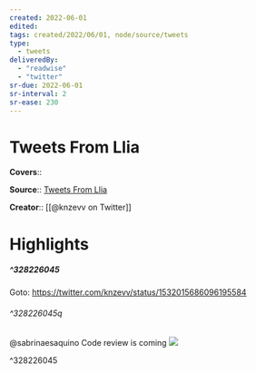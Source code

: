 ```yaml
---
created: 2022-06-01
edited:
tags: created/2022/06/01, node/source/tweets
type: 
  - tweets
deliveredBy: 
  - "readwise"
  - "twitter"
sr-due: 2022-06-01
sr-interval: 2
sr-ease: 230
---
```

# Tweets From Llia

**Covers**:: 

**Source**:: [Tweets From Llia](https://twitter.com/knzevv)

**Creator**:: [[@knzevv on Twitter]]

# Highlights
##### ^328226045


Goto: https://twitter.com/knzevv/status/1532015686096195584  

###### ^328226045q

@sabrinaesaquino Code review is coming 
![](https://pbs.twimg.com/media/FULQJQuWUAI7qHE.jpg) 

^328226045

